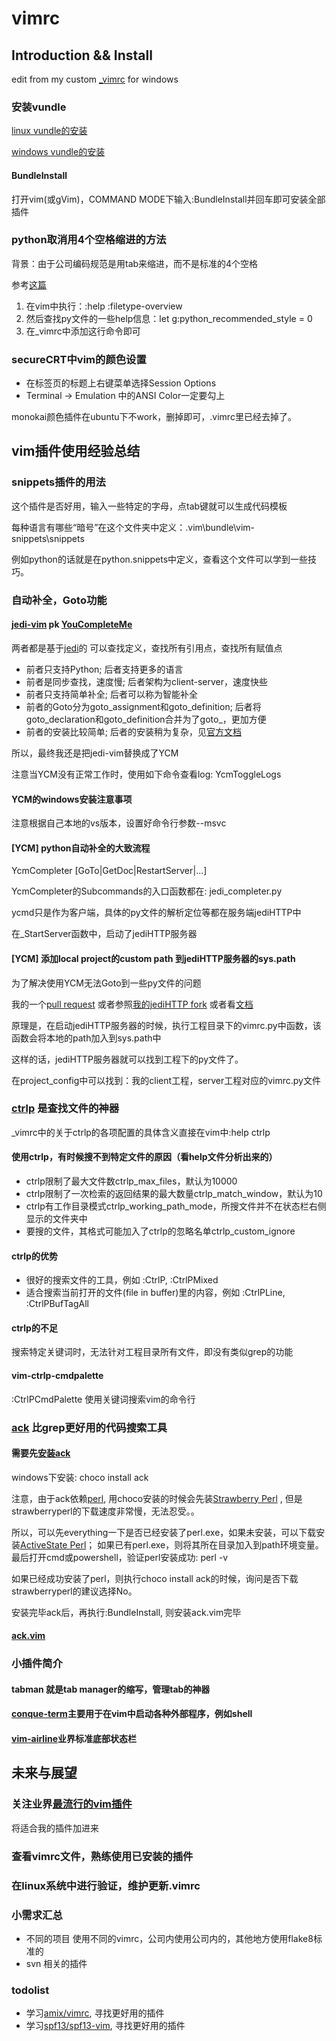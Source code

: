 # vimrc
## Introduction && Install

edit from my custom [_vimrc](https://github.com/suprsvn/_vimrc) for windows

### 安装vundle
[linux vundle的安装](https://github.com/VundleVim/Vundle.vim)

[windows vundle的安装](https://github.com/VundleVim/Vundle.vim/wiki/Vundle-for-Windows)

#### BundleInstall
打开vim(或gVim)，COMMAND MODE下输入:BundleInstall并回车即可安装全部插件

### python取消用4个空格缩进的方法
背景：由于公司编码规范是用tab来缩进，而不是标准的4个空格

参考[这篇](https://vi.stackexchange.com/questions/10124/what-is-the-difference-between-filetype-plugin-indent-on-and-filetype-indent)

1. 在vim中执行：:help :filetype-overview
2. 然后查找py文件的一些help信息：let g:python_recommended_style = 0
3. 在_vimrc中添加这行命令即可

### secureCRT中vim的颜色设置

- 在标签页的标题上右键菜单选择Session Options
- Terminal -> Emulation 中的ANSI Color一定要勾上

monokai颜色插件在ubuntu下不work，删掉即可，.vimrc里已经去掉了。

## vim插件使用经验总结

### snippets插件的用法

这个插件是否好用，输入一些特定的字母，点tab键就可以生成代码模板

每种语言有哪些“暗号”在这个文件夹中定义：.vim\bundle\vim-snippets\snippets

例如python的话就是在python.snippets中定义，查看这个文件可以学到一些技巧。

### 自动补全，Goto功能

#### [jedi-vim](https://github.com/davidhalter/jedi-vim) pk [YouCompleteMe](https://github.com/Valloric/YouCompleteMe)

两者都是基于[jedi](https://github.com/davidhalter/jedi)的
可以查找定义，查找所有引用点，查找所有赋值点

* 前者只支持Python; 后者支持更多的语言
* 前者是同步查找，速度慢; 后者架构为client-server，速度快些
* 前者只支持简单补全; 后者可以称为智能补全
* 前者的Goto分为goto_assignment和goto_definition; 后者将goto_declaration和goto_definition合并为了goto_，更加方便
* 前者的安装比较简单; 后者的安装稍为复杂，见[官方文档](https://github.com/Valloric/YouCompleteMe#installation)

所以，最终我还是把jedi-vim替换成了YCM

注意当YCM没有正常工作时，使用如下命令查看log: YcmToggleLogs

#### YCM的windows安装注意事项

注意根据自己本地的vs版本，设置好命令行参数--msvc 

#### [YCM] python自动补全的大致流程

YcmCompleter [GoTo|GetDoc|RestartServer|...]

YcmCompleter的Subcommands的入口函数都在: jedi_completer.py

ycmd只是作为客户端，具体的py文件的解析定位等都在服务端jediHTTP中

在\_StartServer函数中，启动了jediHTTP服务器

#### [YCM] 添加local project的custom path 到jediHTTP服务器的sys.path

为了解决使用YCM无法Goto到一些py文件的问题

我的一个[pull request](https://github.com/vheon/JediHTTP/pull/49)
或者参照[我的jediHTTP fork](https://github.com/xiaoyaoliu/JediHTTP/tree/python_config)
或者看[文档](https://github.com/xiaoyaoliu/JediHTTP/tree/python_config#python-config)

原理是，在启动jediHTTP服务器的时候，执行工程目录下的vimrc.py中函数，该函数会将本地的path加入到sys.path中

这样的话，jediHTTP服务器就可以找到工程下的py文件了。

在project_config中可以找到：我的client工程，server工程对应的vimrc.py文件

### [ctrlp](https://github.com/kien/ctrlp.vim) 是查找文件的神器 

_vimrc中的关于ctrlp的各项配置的具体含义直接在vim中:help ctrlp

#### 使用ctrlp，有时候搜不到特定文件的原因（看help文件分析出来的）
* ctrlp限制了最大文件数ctrlp_max_files，默认为10000
* ctrlp限制了一次检索的返回结果的最大数量ctrlp_match_window，默认为10
* ctrlp有工作目录模式ctrlp_working_path_mode，所搜文件并不在状态栏右侧显示的文件夹中
* 要搜的文件，其格式可能加入了ctrlp的忽略名单ctrlp_custom_ignore

#### ctrlp的优势
* 很好的搜索文件的工具，例如 :CtrlP, :CtrlPMixed
* 适合搜索当前打开的文件(file in buffer)里的内容，例如 :CtrlPLine, :CtrlPBufTagAll

#### ctrlp的不足
搜索特定关键词时，无法针对工程目录所有文件，即没有类似grep的功能

#### vim-ctrlp-cmdpalette
:CtrlPCmdPalette 使用关键词搜索vim的命令行

### [ack](https://github.com/mileszs/ack.vim) 比grep更好用的代码搜索工具

#### 需要先[安装ack](https://beyondgrep.com/install/)

windows下安装: choco install ack

注意，由于ack依赖[perl](https://www.perl.org/get.html),
用choco安装的时候会先装[Strawberry Perl](http://strawberryperl.com/) ,
但是strawberryperl的下载速度非常慢，无法忍受。。

所以，可以先everything一下是否已经安装了perl.exe，如果未安装，可以下载安装[ActiveState Perl](https://www.activestate.com/activeperl/downloads)；
如果已有perl.exe，则将其所在目录加入到path环境变量。最后打开cmd或powershell，验证perl安装成功: perl -v

如果已经成功安装了perl，则执行choco install ack的时候，询问是否下载 strawberryperl的建议选择No。

安装完毕ack后，再执行:BundleInstall, 则安装ack.vim完毕

#### [ack.vim](https://github.com/mileszs/ack.vim)

### 小插件简介

####  tabman 就是tab manager的缩写，管理tab的神器

#### [conque-term](https://code.google.com/archive/p/conque/)主要用于在vim中启动各种外部程序，例如shell

#### [vim-airline](https://github.com/vim-airline/vim-airline)业界标准底部状态栏

## 未来与展望

### 关注业界[最流行的vim插件](https://github.com/search?l=Vim+script&o=desc&p=1&q=vim&s=stars&type=Repositories)

将适合我的插件加进来

### 查看vimrc文件，熟练使用已安装的插件

### 在linux系统中进行验证，维护更新\.vimrc

### 小需求汇总

* 不同的项目 使用不同的vimrc，公司内使用公司内的，其他地方使用flake8标准的
* svn 相关的插件

### todolist

* 学习[amix/vimrc](https://github.com/amix/vimrc), 寻找更好用的插件
* 学习[spf13/spf13-vim](https://github.com/spf13/spf13-vim), 寻找更好用的插件

